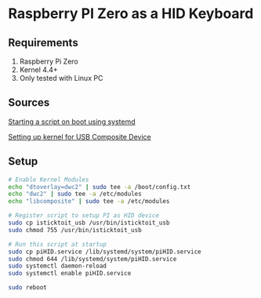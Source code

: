 # Raspberry PI Zero as a HID Keyboard

## Requirements

1. Raspberry Pi Zero
2. Kernel 4.4+
3. Only tested with Linux PC

## Sources

[Starting a script on boot using systemd](http://www.raspberrypi-spy.co.uk/2015/10/how-to-autorun-a-python-script-on-boot-using-systemd/)

[Setting up kernel for USB Composite Device](http://isticktoit.net/?p=1383)

## Setup

```bash
# Enable Kernel Modules
echo "dtoverlay=dwc2" | sudo tee -a /boot/config.txt
echo "dwc2" | sudo tee -a /etc/modules
echo "libcomposite" | sudo tee -a /etc/modules

# Register script to setup PI as HID device
sudo cp isticktoit_usb /usr/bin/isticktoit_usb
sudo chmod 755 /usr/bin/isticktoit_usb

# Run this script at startup
sudo cp piHID.service /lib/systemd/system/piHID.service
sudo chmod 644 /lib/systemd/system/piHID.service
sudo systemctl daemon-reload
sudo systemctl enable piHID.service

sudo reboot
```
